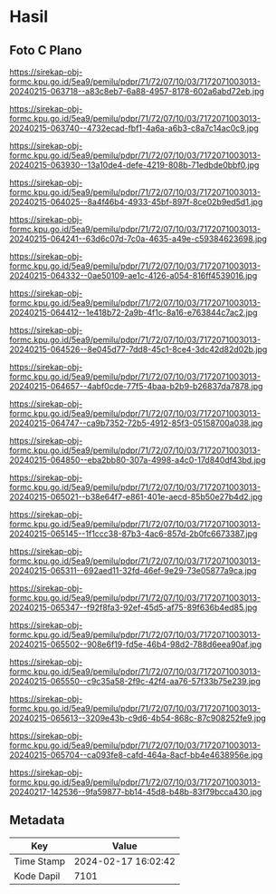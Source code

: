 # Hasil

## Foto C Plano

https://sirekap-obj-formc.kpu.go.id/5ea9/pemilu/pdpr/71/72/07/10/03/7172071003013-20240215-063718--a83c8eb7-6a88-4957-8178-602a6abd72eb.jpg

https://sirekap-obj-formc.kpu.go.id/5ea9/pemilu/pdpr/71/72/07/10/03/7172071003013-20240215-063740--4732ecad-fbf1-4a6a-a6b3-c8a7c14ac0c9.jpg

https://sirekap-obj-formc.kpu.go.id/5ea9/pemilu/pdpr/71/72/07/10/03/7172071003013-20240215-063930--13a10de4-defe-4219-808b-71edbde0bbf0.jpg

https://sirekap-obj-formc.kpu.go.id/5ea9/pemilu/pdpr/71/72/07/10/03/7172071003013-20240215-064025--8a4f46b4-4933-45bf-897f-8ce02b9ed5d1.jpg

https://sirekap-obj-formc.kpu.go.id/5ea9/pemilu/pdpr/71/72/07/10/03/7172071003013-20240215-064241--63d6c07d-7c0a-4635-a49e-c59384623698.jpg

https://sirekap-obj-formc.kpu.go.id/5ea9/pemilu/pdpr/71/72/07/10/03/7172071003013-20240215-064332--0ae50109-ae1c-4126-a054-816ff4539016.jpg

https://sirekap-obj-formc.kpu.go.id/5ea9/pemilu/pdpr/71/72/07/10/03/7172071003013-20240215-064412--1e418b72-2a9b-4f1c-8a16-e763844c7ac2.jpg

https://sirekap-obj-formc.kpu.go.id/5ea9/pemilu/pdpr/71/72/07/10/03/7172071003013-20240215-064526--8e045d77-7dd8-45c1-8ce4-3dc42d82d02b.jpg

https://sirekap-obj-formc.kpu.go.id/5ea9/pemilu/pdpr/71/72/07/10/03/7172071003013-20240215-064657--4abf0cde-77f5-4baa-b2b9-b26837da7878.jpg

https://sirekap-obj-formc.kpu.go.id/5ea9/pemilu/pdpr/71/72/07/10/03/7172071003013-20240215-064747--ca9b7352-72b5-4912-85f3-05158700a038.jpg

https://sirekap-obj-formc.kpu.go.id/5ea9/pemilu/pdpr/71/72/07/10/03/7172071003013-20240215-064850--eba2bb80-307a-4998-a4c0-17d840df43bd.jpg

https://sirekap-obj-formc.kpu.go.id/5ea9/pemilu/pdpr/71/72/07/10/03/7172071003013-20240215-065021--b38e64f7-e861-401e-aecd-85b50e27b4d2.jpg

https://sirekap-obj-formc.kpu.go.id/5ea9/pemilu/pdpr/71/72/07/10/03/7172071003013-20240215-065145--1f1ccc38-87b3-4ac6-857d-2b0fc6673387.jpg

https://sirekap-obj-formc.kpu.go.id/5ea9/pemilu/pdpr/71/72/07/10/03/7172071003013-20240215-065311--692aed11-32fd-46ef-9e29-73e05877a9ca.jpg

https://sirekap-obj-formc.kpu.go.id/5ea9/pemilu/pdpr/71/72/07/10/03/7172071003013-20240215-065347--f92f8fa3-92ef-45d5-af75-89f636b4ed85.jpg

https://sirekap-obj-formc.kpu.go.id/5ea9/pemilu/pdpr/71/72/07/10/03/7172071003013-20240215-065502--908e6f19-fd5e-46b4-98d2-788d6eea90af.jpg

https://sirekap-obj-formc.kpu.go.id/5ea9/pemilu/pdpr/71/72/07/10/03/7172071003013-20240215-065550--c9c35a58-2f9c-42f4-aa76-57f33b75e239.jpg

https://sirekap-obj-formc.kpu.go.id/5ea9/pemilu/pdpr/71/72/07/10/03/7172071003013-20240215-065613--3209e43b-c9d6-4b54-868c-87c908252fe9.jpg

https://sirekap-obj-formc.kpu.go.id/5ea9/pemilu/pdpr/71/72/07/10/03/7172071003013-20240215-065704--ca093fe8-cafd-464a-8acf-bb4e4638956e.jpg

https://sirekap-obj-formc.kpu.go.id/5ea9/pemilu/pdpr/71/72/07/10/03/7172071003013-20240217-142536--9fa59877-bb14-45d8-b48b-83f79bcca430.jpg


## Metadata

| Key        | Value               |
| ---------- | ------------------- |
| Time Stamp | 2024-02-17 16:02:42 |
| Kode Dapil | 7101                |



